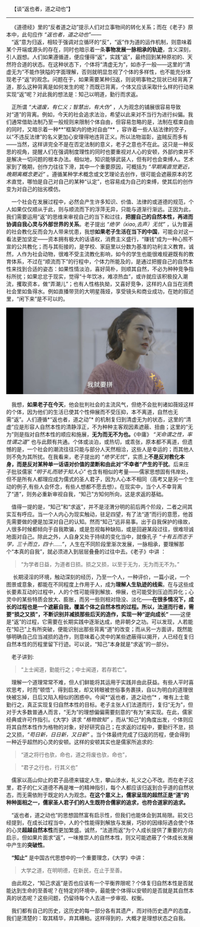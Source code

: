   &emsp;【谈“返也者，道之动也”】

  ---

  &emsp;《道德经》里的“反者道之动”提示人们对立事物间的转化关系；而在《老子》原本中，此句应作 *“返也者，道之动也”*——
<br>&emsp;“返”意为归返，相较于强调对立循环的“反”，“返”作为道的运作机制，则意味着某个开端或源头的存在，同时也暗示着一条**事物发展一脉相承的轨迹**，含义深刻，引人遐想。人们如果遵循道，便应懂得“返”，实践“返”，最终回到某种原初的、天然符合道的状态。在这种状态下，个体将“清虚无为”，如赤子一般——这里的“清虚无为”不能作狭隘的字面理解，否则就明显忽视了个体的多样性，也不能充分体现老子“返”的观念。问题在于，如果需要某种归返，则说明事物之现状已经背离了道，那么这种背离是如何发生的呢？而既已背离，个体又应该采取什么样的行动来实现“返”呢？对此我的想法是：知己以明道，勤行而求返。

&emsp;正所谓 *“大道废，有仁义；智慧出，有大伪”* ，人为观念的铺展很容易导致对“道”的背离。例如，今天的社会追求法治，希望以此来对不当行为进行纠偏。我们通常借助法制乃至一般规则来限制个体自由，但容易忽略的是，法制在框束自由的同时，又暗示着一种**“框架内的绝对自由”** ，容许着一些人钻法律的空子，以“不违反法律”的名义更加心安理得地违背正义。所以法物滋彰，盗贼反而多有——当然，这样讲完全不是在否定法制的意义，老子之意也不在此。这只是一种反思的视角，提醒人们在强调制度理性的同时也要重视对人心的安顿，外部约束并不是解决一切问题的根本办法。相似地，知识能够武装人，但有时也会束缚人。艺术家到了晚期，创作力往往下滑，其中一个重要原因，可概括为 *“早期离直觉更近，晚期离概念更近”* 。遵循某种学术概念或文艺理论去创作，很可能会遮蔽原本的艺术直觉，哪怕是自己对自己的某种“认定”，也容易成为自己的束缚，使其后的创作变为对自己的拙劣模仿。

&emsp;一个社会在发展过程中，必然会产生许多知识、价值、法律的或道德的规范，个人如果仅仅顺从于此，则与顺流而下的浮萍无异，只能与道渐行渐远。正因为此，我们需要运用“返”的思维来审视自己的当下和过往，**把握自己的自然本性，再进而协调自我心灵与外部世界的关系**。老子提出 *“绝学（xiao,去声）无忧”* ，认为普遍的社会教化反而会为人带来忧患，我想**如果老子生活在当下的中国**，可能会对这一看法更加坚定——资本拥有极大的话语权，消费主义盛行，“赚钱”成为一种心照不宣的公共教化；而与其衔接的，是学校、家庭里以分数为基准的功利主义教育。诚然，人作为社会动物，很难不受主流教化影响，如今的学生也能很难规避既有的教育体系，不过在“顺流而下”的行程中，个体力所能及的，是通过把握自己的自然本性来找到合适的姿态：如果性情淡泊，喜好简朴，则顺其自然，不必为种种竞争指标所扰；如果忿忿于现实，觉得“十年饮冰，难凉热血”，或许就应该积极投入潮流，攫取资本，做“弄潮儿”；也有人性格执拗，又喜好竞争，这样的人自当在消费社会里如鱼得水。例如直播带货的大明星薇娅，享受镜头和商业成功，在她的叙述里，“闲下来”是不可以的。

![](/assets/images/11.jpg)

&emsp;我想，**如果老子在今天**，他会批判社会的主流风气，但绝不会批判诸如薇娅这样的个体，因为他们的生活已使其个性伸展而不受压抑，本不离道，自然也无需“返”。人们遵循*“返也者，道之动”* 的机制复归到清虚无为的状态，这里的“清虚”应是形容人自然本性的清静淳正，不为种种主客观因素遮蔽、扭曲；这里的“无为”则是指对自然本性的顺应和施展，**无为而无不为也。**《中庸》 *“天命谓之性，率性谓之道”* 也与此颇有共通。个体或淡泊，或热切，或乖张，原本都不离道，但遗憾的是，一个社会的潮流往往只能与部分人天然相洽，这些人是幸运的；而其他人则不免为其所扰。在我看来，老子提出的  *“绝学无忧”*，实质上**不是反对教化本身，而是反对某种单一话语对价值的垄断和由此对“不幸者”产生的干扰**。后来庄子批驳儒家 *“明于礼而陋于知人心”* 也含有相似的考量——儒家思想固有伟岸处，但不是所有人都理应成为儒式的圣人君子，因为人心本不相同（高考又是另一个生动的例子,有些人会怀念，有些人想都不愿去想）。在现实中，当个人不幸背离了“道”，则务必重新审视自我，“知己”方知何所向，这是求返的基础。

&emsp;值得一提的是，“知己”和“求返”，并不是泾渭分明的前后两个阶段，二者之间其实互有呼应。当一个人内心为现实触动，驻足四望，有了法“道”而行的意愿，他首先需要做的便是加深对自己的认知。然而“知己”远非易事。出于自我保护的缘故，人很多时候都倾向于自我欺骗，或是忽视每种缺陷，或是回避某段过往，很难坦诚地面对自己。除此之外，人自身又处于持续的变化当中，就像孔子 *“十有五而志于学，三十而立，四十……”*，人生在不同阶段里渐次发展，一脉相承，要理解那个“本真的自我”，就必须进入到层层叠叠的过往中去。《老子》中讲 ：
>“为学者日益，为道者日损。损之又损，以至于无为，无为而无不为。”

&emsp; 长期浸淫的环境，触动深刻的经历，乃至一个人，一种评价，一篇小说，一个图景或意象，都能在不同程度上作用于人，成为**理解人生轨迹的线索**。在与这些成长要素互动的过程中，人的个性可能得到解放、伸展，也可能受到压迫而异化；心灵中的某些特质会放大、膨胀，而另一些则相对隐没、淡化——**在很多情况下，成长的过程也是一个遮蔽自我，覆盖个体之自然本性的过程。所以，法道而行者，需要“损之又损”，不断识别并减损那些后天的造作，实现一种“逆向成长”** ——这便是“返”的过程，它需要在长期实践中逐渐达成，绝非朝夕之功。可以发现，人若能在“知己”上有所突破，便能识别出那些背离“道”的改变；而从另一方面讲，既然能够明确自己应当减损的造作，则意味着心灵中的某些遮蔽得以揭开，人已经在复归自然本性的历程里留下行迹。可以说，“知己”本身就是“求返”的一部分。

&emsp;老子讲到:
>“上士闻道，勤能行之；中士闻道，若存若亡”。

&emsp;理解一个道理常常不难，但人们鲜能将其运用于实践并由此获益。有些人平时喜欢思考，时而“顿悟”，得到启发，却又转眼被世俗事务裹挟，自以为明白的道理很快被忘掉，日后又陷入相似的困惑中。今闻*“返也者，道之动也”* ，唯有上士能勤行之，真正实现复归自然本性的目标。老子主张人们法道而行，复归“无为”，但对于大多数普通人而言，“无为”的理想偏偏需要刻意的“有为”来实现。在此，儒家经典或许可作指引。《大学》讲求 *“格物致知”* ，而从“知己”的角度出发，个体则应将其自然本性作为格物的对象，好好研究自己；在求返的过程中，要勤行不怠，损之又损，*“苟日新，日日新，又日新”* 。当个体最终完成了归返的历程，便会得到一种近乎超然的心灵的安顿。这样的安顿其实也是儒家所追求的:
>“道之将行也欤，命也，道之将废也欤，命也”，

>“君子之行也，行其义也”

&emsp;儒家以高山仰止的君子品德来锚定人生，攀山涉水，礼义之心不改。而在老子这里，君子的仁义道德不再是唯一的精神指引，每个人都应该归返到合乎道的自然状态，而无需依附于既定的人为观念。**在这个意义上，儒家呈现的超然正是“道”的种种面相之一，儒家圣人君子们的人生既符合儒家的追求，也符合道家的追求。**

&emsp;“返也者，道之动也”的思想固然富有启示性，但我们也能体会到其局限。前文已经提到，在成长过程当中，人的个性能得到解放与发展，巧妙的因缘际遇会使个体的心灵**超越自然本性**而更加繁盛。诚然，“法道而返”为个人成长提供了重要的方向启示，但如果片面求“返”，一味推崇人的自然本性，则又可能遮蔽了个体成长发展中产生的**突破性**。

&emsp;**“知止”** 是中国古代思想中的一个重要理念，《大学》中讲：
>大学之道，在明明德，在新民，在止于至善。

&emsp;由此观之，“知己求返”是否也应该有一个平衡界限呢？个体复归自然本性是否就能达到生命的至善呢？在特定的环境中，最能使个体得以安顿的是否就是其自然本真的状态呢？这些问题，仍留待每个人去进一步审视、权衡。  

&emsp;我们都有自己的历史，这历史的每一部分各有其遗产，而对待历史遗产的态度，我们是清楚的：取其精华，弃其糟粕。这样得到的，大概才是理想状态之自我。
